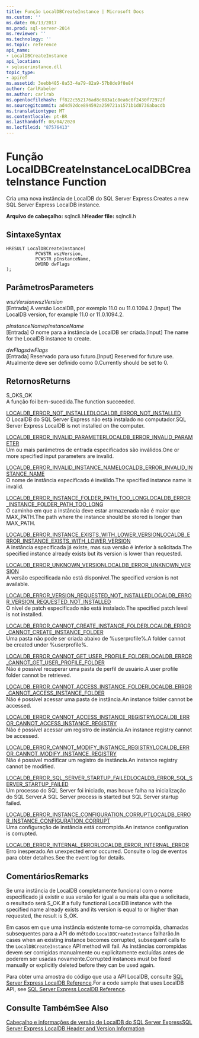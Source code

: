 ```yaml
---
title: Função LocalDBCreateInstance | Microsoft Docs
ms.custom: ''
ms.date: 06/13/2017
ms.prod: sql-server-2014
ms.reviewer: ''
ms.technology: ''
ms.topic: reference
api_name:
- LocalDBCreateInstance
api_location:
- sqluserinstance.dll
topic_type:
- apiref
ms.assetid: 3eebb485-8a53-4a79-82a9-57b8de9f8e84
author: CarlRabeler
ms.author: carlrab
ms.openlocfilehash: ff822c552176ad8c083a1c8ea6c0f2430f72972f
ms.sourcegitcommit: ad4d92dce894592a259721a1571b1d8736abacdb
ms.translationtype: MT
ms.contentlocale: pt-BR
ms.lasthandoff: 08/04/2020
ms.locfileid: "87576413"
---
```

# <a name="localdbcreateinstance-function"></a><span data-ttu-id="f0aba-102">Função LocalDBCreateInstance</span><span class="sxs-lookup"><span data-stu-id="f0aba-102">LocalDBCreateInstance Function</span></span>
  <span data-ttu-id="f0aba-103">Cria uma nova instância de LocalDB do SQL Server Express.</span><span class="sxs-lookup"><span data-stu-id="f0aba-103">Creates a new SQL Server Express LocalDB instance.</span></span>  
  
 <span data-ttu-id="f0aba-104">**Arquivo de cabeçalho:** sqlncli.h</span><span class="sxs-lookup"><span data-stu-id="f0aba-104">**Header file:** sqlncli.h</span></span>  
  
## <a name="syntax"></a><span data-ttu-id="f0aba-105">Sintaxe</span><span class="sxs-lookup"><span data-stu-id="f0aba-105">Syntax</span></span>  
  
```  
HRESULT LocalDBCreateInstance(  
           PCWSTR wszVersion,  
           PCWSTR pInstanceName,   
           DWORD dwFlags   
);  
```  
  
## <a name="parameters"></a><span data-ttu-id="f0aba-106">Parâmetros</span><span class="sxs-lookup"><span data-stu-id="f0aba-106">Parameters</span></span>  
 <span data-ttu-id="f0aba-107">*wszVersion*</span><span class="sxs-lookup"><span data-stu-id="f0aba-107">*wszVersion*</span></span>  
 <span data-ttu-id="f0aba-108">[Entrada] A versão LocalDB, por exemplo 11.0 ou 11.0.1094.2.</span><span class="sxs-lookup"><span data-stu-id="f0aba-108">[Input] The LocalDB version, for example 11.0 or 11.0.1094.2.</span></span>  
  
 <span data-ttu-id="f0aba-109">*pInstanceName*</span><span class="sxs-lookup"><span data-stu-id="f0aba-109">*pInstanceName*</span></span>  
 <span data-ttu-id="f0aba-110">[Entrada] O nome para a instância de LocalDB ser criada.</span><span class="sxs-lookup"><span data-stu-id="f0aba-110">[Input] The name for the LocalDB instance to create.</span></span>  
  
 <span data-ttu-id="f0aba-111">*dwFlags*</span><span class="sxs-lookup"><span data-stu-id="f0aba-111">*dwFlags*</span></span>  
 <span data-ttu-id="f0aba-112">[Entrada] Reservado para uso futuro.</span><span class="sxs-lookup"><span data-stu-id="f0aba-112">[Input] Reserved for future use.</span></span> <span data-ttu-id="f0aba-113">Atualmente deve ser definido como 0.</span><span class="sxs-lookup"><span data-stu-id="f0aba-113">Currently should be set to 0.</span></span>  
  
## <a name="returns"></a><span data-ttu-id="f0aba-114">Retornos</span><span class="sxs-lookup"><span data-stu-id="f0aba-114">Returns</span></span>  
 <span data-ttu-id="f0aba-115">S_OK</span><span class="sxs-lookup"><span data-stu-id="f0aba-115">S_OK</span></span>  
 <span data-ttu-id="f0aba-116">A função foi bem-sucedida.</span><span class="sxs-lookup"><span data-stu-id="f0aba-116">The function succeeded.</span></span>  
  
 [<span data-ttu-id="f0aba-117">LOCALDB_ERROR_NOT_INSTALLED</span><span class="sxs-lookup"><span data-stu-id="f0aba-117">LOCALDB_ERROR_NOT_INSTALLED</span></span>](../express-localdb-error-messages/localdb-error-not-installed.md)  
 <span data-ttu-id="f0aba-118">O LocalDB do SQL Server Express não está instalado no computador.</span><span class="sxs-lookup"><span data-stu-id="f0aba-118">SQL Server Express LocalDB is not installed on the computer.</span></span>  
  
 [<span data-ttu-id="f0aba-119">LOCALDB_ERROR_INVALID_PARAMETER</span><span class="sxs-lookup"><span data-stu-id="f0aba-119">LOCALDB_ERROR_INVALID_PARAMETER</span></span>](../express-localdb-error-messages/localdb-error-invalid-parameter.md)  
 <span data-ttu-id="f0aba-120">Um ou mais parâmetros de entrada especificados são inválidos.</span><span class="sxs-lookup"><span data-stu-id="f0aba-120">One or more specified input parameters are invalid.</span></span>  
  
 [<span data-ttu-id="f0aba-121">LOCALDB_ERROR_INVALID_INSTANCE_NAME</span><span class="sxs-lookup"><span data-stu-id="f0aba-121">LOCALDB_ERROR_INVALID_INSTANCE_NAME</span></span>](../express-localdb-error-messages/localdb-error-invalid-instance-name.md)  
 <span data-ttu-id="f0aba-122">O nome de instância especificado é inválido.</span><span class="sxs-lookup"><span data-stu-id="f0aba-122">The specified instance name is invalid.</span></span>  
  
 [<span data-ttu-id="f0aba-123">LOCALDB_ERROR_INSTANCE_FOLDER_PATH_TOO_LONG</span><span class="sxs-lookup"><span data-stu-id="f0aba-123">LOCALDB_ERROR_INSTANCE_FOLDER_PATH_TOO_LONG</span></span>](../express-localdb-error-messages/localdb-error-instance-folder-path-too-long.md)  
 <span data-ttu-id="f0aba-124">O caminho em que a instância deve estar armazenada não é maior que MAX_PATH.</span><span class="sxs-lookup"><span data-stu-id="f0aba-124">The path where the instance should be stored is longer than MAX_PATH.</span></span>  
  
 [<span data-ttu-id="f0aba-125">LOCALDB_ERROR_INSTANCE_EXISTS_WITH_LOWER_VERSION</span><span class="sxs-lookup"><span data-stu-id="f0aba-125">LOCALDB_ERROR_INSTANCE_EXISTS_WITH_LOWER_VERSION</span></span>](../express-localdb-error-messages/localdb-error-instance-exists-with-lower-version.md)  
 <span data-ttu-id="f0aba-126">A instância especificada já existe, mas sua versão é inferior à solicitada.</span><span class="sxs-lookup"><span data-stu-id="f0aba-126">The specified instance already exists but its version is lower than requested.</span></span>  
  
 [<span data-ttu-id="f0aba-127">LOCALDB_ERROR_UNKNOWN_VERSION</span><span class="sxs-lookup"><span data-stu-id="f0aba-127">LOCALDB_ERROR_UNKNOWN_VERSION</span></span>](../express-localdb-error-messages/localdb-error-unknown-version.md)  
 <span data-ttu-id="f0aba-128">A versão especificada não está disponível.</span><span class="sxs-lookup"><span data-stu-id="f0aba-128">The specified version is not available.</span></span>  
  
 [<span data-ttu-id="f0aba-129">LOCALDB_ERROR_VERSION_REQUESTED_NOT_INSTALLED</span><span class="sxs-lookup"><span data-stu-id="f0aba-129">LOCALDB_ERROR_VERSION_REQUESTED_NOT_INSTALLED</span></span>](../express-localdb-error-messages/localdb-error-version-requested-not-installed.md)  
 <span data-ttu-id="f0aba-130">O nível de patch especificado não está instalado.</span><span class="sxs-lookup"><span data-stu-id="f0aba-130">The specified patch level is not installed.</span></span>  
  
 [<span data-ttu-id="f0aba-131">LOCALDB_ERROR_CANNOT_CREATE_INSTANCE_FOLDER</span><span class="sxs-lookup"><span data-stu-id="f0aba-131">LOCALDB_ERROR_CANNOT_CREATE_INSTANCE_FOLDER</span></span>](../express-localdb-error-messages/localdb-error-cannot-create-instance-folder.md)  
 <span data-ttu-id="f0aba-132">Uma pasta não pode ser criada abaixo de %userprofile%.</span><span class="sxs-lookup"><span data-stu-id="f0aba-132">A folder cannot be created under %userprofile%.</span></span>  
  
 [<span data-ttu-id="f0aba-133">LOCALDB_ERROR_CANNOT_GET_USER_PROFILE_FOLDER</span><span class="sxs-lookup"><span data-stu-id="f0aba-133">LOCALDB_ERROR_CANNOT_GET_USER_PROFILE_FOLDER</span></span>](../express-localdb-error-messages/localdb-error-cannot-get-user-profile-folder.md)  
 <span data-ttu-id="f0aba-134">Não é possível recuperar uma pasta de perfil de usuário.</span><span class="sxs-lookup"><span data-stu-id="f0aba-134">A user profile folder cannot be retrieved.</span></span>  
  
 [<span data-ttu-id="f0aba-135">LOCALDB_ERROR_CANNOT_ACCESS_INSTANCE_FOLDER</span><span class="sxs-lookup"><span data-stu-id="f0aba-135">LOCALDB_ERROR_CANNOT_ACCESS_INSTANCE_FOLDER</span></span>](../express-localdb-error-messages/localdb-error-cannot-access-instance-folder.md)  
 <span data-ttu-id="f0aba-136">Não é possível acessar uma pasta de instância.</span><span class="sxs-lookup"><span data-stu-id="f0aba-136">An instance folder cannot be accessed.</span></span>  
  
 [<span data-ttu-id="f0aba-137">LOCALDB_ERROR_CANNOT_ACCESS_INSTANCE_REGISTRY</span><span class="sxs-lookup"><span data-stu-id="f0aba-137">LOCALDB_ERROR_CANNOT_ACCESS_INSTANCE_REGISTRY</span></span>](../express-localdb-error-messages/localdb-error-cannot-access-instance-registry.md)  
 <span data-ttu-id="f0aba-138">Não é possível acessar um registro de instância.</span><span class="sxs-lookup"><span data-stu-id="f0aba-138">An instance registry cannot be accessed.</span></span>  
  
 [<span data-ttu-id="f0aba-139">LOCALDB_ERROR_CANNOT_MODIFY_INSTANCE_REGISTRY</span><span class="sxs-lookup"><span data-stu-id="f0aba-139">LOCALDB_ERROR_CANNOT_MODIFY_INSTANCE_REGISTRY</span></span>](../express-localdb-error-messages/localdb-error-cannot-modify-instance-registry.md)  
 <span data-ttu-id="f0aba-140">Não é possível modificar um registro de instância.</span><span class="sxs-lookup"><span data-stu-id="f0aba-140">An instance registry cannot be modified.</span></span>  
  
 [<span data-ttu-id="f0aba-141">LOCALDB_ERROR_SQL_SERVER_STARTUP_FAILED</span><span class="sxs-lookup"><span data-stu-id="f0aba-141">LOCALDB_ERROR_SQL_SERVER_STARTUP_FAILED</span></span>](../express-localdb-error-messages/localdb-error-sql-server-startup-failed.md)  
 <span data-ttu-id="f0aba-142">Um processo do SQL Server foi iniciado, mas houve falha na inicialização do SQL Server.</span><span class="sxs-lookup"><span data-stu-id="f0aba-142">A SQL Server process is started but SQL Server startup failed.</span></span>  
  
 [<span data-ttu-id="f0aba-143">LOCALDB_ERROR_INSTANCE_CONFIGURATION_CORRUPT</span><span class="sxs-lookup"><span data-stu-id="f0aba-143">LOCALDB_ERROR_INSTANCE_CONFIGURATION_CORRUPT</span></span>](../express-localdb-error-messages/localdb-error-instance-configuration-corrupt.md)  
 <span data-ttu-id="f0aba-144">Uma configuração de instância está corrompida.</span><span class="sxs-lookup"><span data-stu-id="f0aba-144">An instance configuration is corrupted.</span></span>  
  
 [<span data-ttu-id="f0aba-145">LOCALDB_ERROR_INTERNAL_ERROR</span><span class="sxs-lookup"><span data-stu-id="f0aba-145">LOCALDB_ERROR_INTERNAL_ERROR</span></span>](../express-localdb-error-messages/localdb-error-internal-error.md)  
 <span data-ttu-id="f0aba-146">Erro inesperado.</span><span class="sxs-lookup"><span data-stu-id="f0aba-146">An unexpected error occurred.</span></span> <span data-ttu-id="f0aba-147">Consulte o log de eventos para obter detalhes.</span><span class="sxs-lookup"><span data-stu-id="f0aba-147">See the event log for details.</span></span>  
  
## <a name="remarks"></a><span data-ttu-id="f0aba-148">Comentários</span><span class="sxs-lookup"><span data-stu-id="f0aba-148">Remarks</span></span>  
 <span data-ttu-id="f0aba-149">Se uma instância de LocalDB completamente funcional com o nome especificado já existir e sua versão for igual a ou mais alta que a solicitada, o resultado será S_OK.</span><span class="sxs-lookup"><span data-stu-id="f0aba-149">If a fully functional LocalDB instance with the specified name already exists and its version is equal to or higher than requested, the result is S_OK.</span></span>  
  
 <span data-ttu-id="f0aba-150">Em casos em que uma instância existente torna-se corrompida, chamadas subsequentes para a API do método `LocalDBCreateInstance` falharão.</span><span class="sxs-lookup"><span data-stu-id="f0aba-150">In cases when an existing instance becomes corrupted, subsequent calls to the `LocalDBCreateInstance` API method will fail.</span></span> <span data-ttu-id="f0aba-151">As instâncias corrompidas devem ser corrigidas manualmente ou explicitamente excluídas antes de poderem ser usadas novamente.</span><span class="sxs-lookup"><span data-stu-id="f0aba-151">Corrupted instances must be fixed manually or explicitly deleted before they can be used again.</span></span>  
  
 <span data-ttu-id="f0aba-152">Para obter uma amostra do código que usa a API LocalDB, consulte [SQL Server Express LocalDB Reference](../sql-server-express-localdb-reference.md).</span><span class="sxs-lookup"><span data-stu-id="f0aba-152">For a code sample that uses LocalDB API, see [SQL Server Express LocalDB Reference](../sql-server-express-localdb-reference.md).</span></span>  
  
## <a name="see-also"></a><span data-ttu-id="f0aba-153">Consulte Também</span><span class="sxs-lookup"><span data-stu-id="f0aba-153">See Also</span></span>  
 [<span data-ttu-id="f0aba-154">Cabeçalho e informações de versão de LocalDB do SQL Server Express</span><span class="sxs-lookup"><span data-stu-id="f0aba-154">SQL Server Express LocalDB Header and Version Information</span></span>](sql-server-express-localdb-header-and-version-information.md)  
  
  
